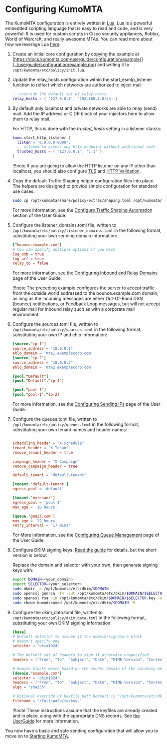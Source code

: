 # Configuring KumoMTA

The KumoMTA configuration is entirely written in [Lua](https://www.lua.org/home.html). Lua is a powerful embedded scripting language that is easy to read and code, and is very powerful. It is used for custom scripts in Cisco security appliances, Roblox, World of Warcraft, and really awesome MTAs. You can read more about how we leverage Lua [here](https://docs.kumomta.com/tutorial/lua_resources/).

1. Create an initial core configuration by copying the example at [https://docs.kumomta.com/userguide/configuration/example/](../userguide/configuration/example.md) and writing it to `/opt/kumomta/etc/policy/init.lua`.

1. Update the relay_hosts configuration within the start_esmtp_listener function to reflect which networks are authorized to inject mail:

    ```lua
    -- override the default set of relay hosts
    relay_hosts = { '127.0.0.1', '192.168.1.0/24' }
    ```

1. By default only localhost and private networks are able to relay (send) mail.  Add the IP address or CIDR block of your injectors here to allow them to relay mail.

    For HTTP, this is done with the _*trusted_hosts*_ setting in a listener stanza:

    ```lua
    kumo.start_http_listener {
      listen = '0.0.0.0:8000',
      -- allowed to access any http endpoint without additional auth
      trusted_hosts = { '127.0.0.1', '::1' },
    }
    ```

    !!!note
       If you are going to allow the HTTP listener on any IP other than localhost, you should also configure [TLS](https://docs.kumomta.com/reference/kumo/start_http_listener/?h=tls#tls_private_key) and [HTTP Validation](https://docs.kumomta.com/reference/events/http_server_validate_auth_basic/).

1. Copy the default Traffic Shaping helper configuration files into place. The helpers are designed to provide simple configuration for standard use cases:

    ```bash
    sudo cp /opt/kumomta/share/policy-extras/shaping.toml /opt/kumomta/etc/policy/shaping.toml
    ```

    For more information, see the [Configure Traffic Shaping Automation](../userguide/configuration/trafficshapingautomation.md) section of the User Guide.

1. Configure the listener_domains.toml file, written to `/opt/kumomta/etc/policy/listener_domains.toml` in the following format, substituting your own sending domain information:

    ```toml
    ["bounce.example.com"]
    # You can specify multiple options if you wish
    log_oob = true
    log_arf = true
    relay_to = false
    ```
    For more information, see the [Configuring Inbound and Relay Domains](../userguide/configuration/domains.md) page of the User Guide.

    !!!note
        The preceding example configures the server to accept traffic from the outside world addressed to the bounce.example.com domain, as long as the incoming messages are either Out-Of-Band DSN (bounce) notifications, or Feedback Loop messages, but will not accept regular mail for inbound relay such as with a corporate mail environment.

1. Configure the sources.toml file, written to `/opt/kumomta/etc/policy/sources.toml` in the following format, substituting your own IP and ehlo information:

    ```toml
    [source."ip-1"]
    source_address = "10.0.0.1"
    ehlo_domain = 'mta1.examplecorp.com'
    [source."ip-2"]
    source_address = "10.0.0.2"
    ehlo_domain = 'mta2.examplecorp.com'

    [pool."Default"]
    [pool."Default"."ip-1"]

    [pool."pool-1"]
    [pool."pool-1"."ip-2]
    ```

    For more information, see the [Configuring Sending IPs](../userguide/configuration/sendingips.md) page of the User Guide.

1. Configure the queues.toml file, written to `/opt/kumomta/etc/policy/queues.toml` in the following format, substituting your own tenant names and header names:

    ```toml

    scheduling_header = "X-Schedule"
    tenant_header = "X-Tenant"
    remove_tenant_header = true

    campaign_header = "X-Campaign"
    remove_campaign_header = true

    default_tenant = "default-tenant"

    [tenant.'default-tenant']
    egress_pool = 'default'

    [tenant.'mytenant']
    egress_pool = 'pool-1'
    max_age = '10 hours'

    [queue.'gmail.com']
    max_age = '22 hours'
    retry_interval = '17 mins'
    ```

    For More information, see the [Configuring Queue Management](../userguide/configuration/queuemanagement.md) page of the User Guide.

1. Configure DKIM signing keys. [Read the guide](https://docs.kumomta.com/userguide/configuration/dkim/) for details, but the short version is below:

    Replace the domain and selector with your own, then generate signing keys with:

    ```bash
    export DOMAIN=<your_domain>
    export SELECTOR=<your_selector>
    sudo mkdir -p /opt/kumomta/etc/dkim/$DOMAIN
    sudo openssl genrsa -f4 -out /opt/kumomta/etc/dkim/$DOMAIN/$SELECTOR.key 1024
    sudo openssl rsa -in /opt/kumomta/etc/dkim/$DOMAIN/$SELECTOR.key -outform PEM -pubout -out /opt/kumomta/etc/dkim/$DOMAIN/$SELECTOR.pub
    sudo chown kumod:kumod /opt/kumomta/etc/dkim/$DOMAIN -R
    ```

1. Configure the dkim_data.toml file, written to `/opt/kumomta/etc/policy/dkim_data.toml` in the following format, substituting your own DKIM signing information:

    ```toml
    [base]
    # Default selector to assume if the domain/signature block
    # doesn't specify one
    selector = "dkim1024"

    # The default set of headers to sign if otherwise unspecified
    headers = ["From", "To", "Subject", "Date", "MIME-Version", "Content-Type", "Sender"]

    # Domain blocks match based on the sender domain of the incoming message
    [domain."example.com"]
    selector = 'dkim1024'
    headers = ["From", "To", "Subject", "Date", "MIME-Version", "Content-Type", "Sender"]
    algo = "sha256"

    # Optional override of keyfile path Default is "/opt/kumomta/etc/dkim/DOMAIN/SELECTOR.key"
    filename = "/full/path/to/key."
    ```

    !!!note
        These instructions assume that the keyfiles are already created and in place, along with the appropriate DNS records. See [the UserGuide](../userguide/configuration/dkim.md) for more information.

You now have a basic and safe sending configuration that will allow you to move on to [Starting KumoMTA](./starting_kumomta.md).
